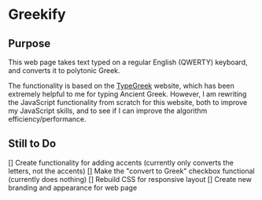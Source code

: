 Greekify
====================

Purpose
---------------------

This web page takes text typed on a regular English (QWERTY) keyboard, and converts it to polytonic Greek.

The functionality is based on the [TypeGreek](http://www.typegreek.com) website, which has been extremely helpful to me for typing Ancient Greek. However, I am rewriting the JavaScript functionality from scratch for this website, both to improve my JavaScript skills, and to see if I can improve the algorithm efficiency/performance.


Still to Do
---------------------

[] Create functionality for adding accents (currently only converts the letters, not the accents)
[] Make the "convert to Greek" checkbox functional (currently does nothing)
[] Rebuild CSS for responsive layout
[] Create new branding and appearance for web page
